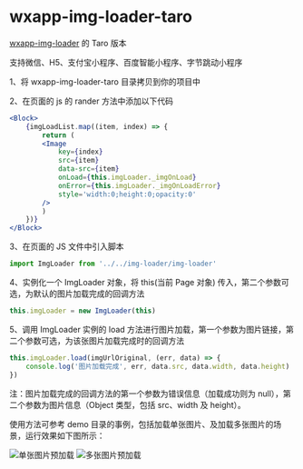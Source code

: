 # wxapp-img-loader-taro

[wxapp-img-loader](https://github.com/o2team/wxapp-img-loader) 的 Taro 版本

支持微信、H5、支付宝小程序、百度智能小程序、字节跳动小程序

1、将 wxapp-img-loader-taro 目录拷贝到你的项目中

2、在页面的 js 的 rander 方法中添加以下代码

``` jsx
<Block>
    {imgLoadList.map((item, index) => {
        return (
        <Image
            key={index}
            src={item}
            data-src={item}
            onLoad={this.imgLoader._imgOnLoad}
            onError={this.imgLoader._imgOnLoadError}
            style='width:0;height:0;opacity:0'
        />
        )
    })}
</Block>
```
3、在页面的 JS 文件中引入脚本

```js
import ImgLoader from '../../img-loader/img-loader'
```

4、实例化一个 ImgLoader 对象，将 this(当前 Page 对象) 传入，第二个参数可选，为默认的图片加载完成的回调方法

```js
this.imgLoader = new ImgLoader(this)
```

5、调用 ImgLoader 实例的 load 方法进行图片加载，第一个参数为图片链接，第二个参数可选，为该张图片加载完成时的回调方法

```js
this.imgLoader.load(imgUrlOriginal, (err, data) => {
    console.log('图片加载完成', err, data.src, data.width, data.height)
})
```

注：图片加载完成的回调方法的第一个参数为错误信息（加载成功则为 null），第二个参数为图片信息（Object 类型，包括 src、width 及 height）。

使用方法可参考 demo 目录的事例，包括加载单张图片、及加载多张图片的场景，运行效果如下图所示：

![单张图片预加载](http://storage.360buyimg.com/mtd/home/single-img-load1483686270312.gif)
![多张图片预加载](http://storage.360buyimg.com/mtd/home/multi-img-load1483686388552.gif)
